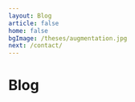 ```yaml
---
layout: Blog
article: false
home: false
bgImage: /theses/augmentation.jpg
next: /contact/ 
---
```


# Blog



<n-empty size="huge" description="We'll bring some content here soon">

</n-empty>




<script>

import {
  NEmpty,
  NButton,
} from "naive-ui";

export default {
  components: {
    NEmpty,
    NButton,
  },
};

</script>